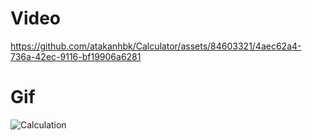 <h1>Video</h1>


https://github.com/atakanhbk/Calculator/assets/84603321/4aec62a4-736a-42ec-9116-bf19906a6281


<h1>Gif</h1>

 
![Calculation](https://github.com/atakanhbk/Calculator/assets/84603321/658e9774-88bc-413d-989b-dec6d552bc98)
